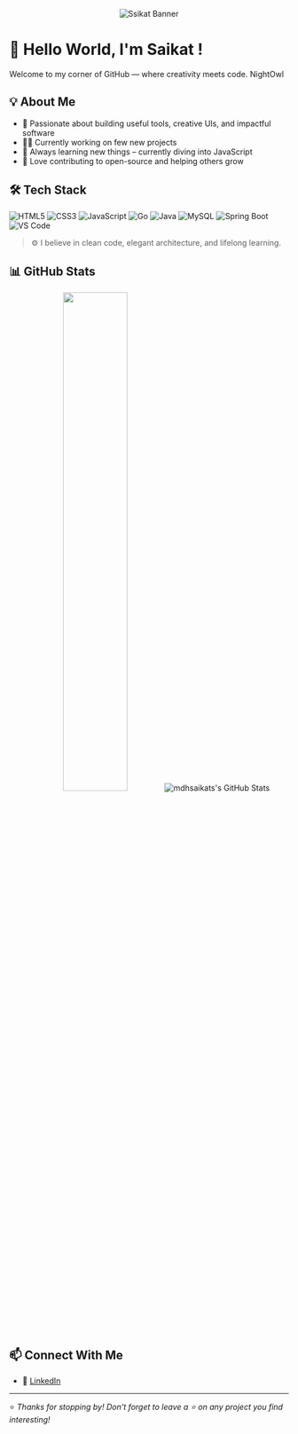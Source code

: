 <p align="center">
  <img src="https://user-images.githubusercontent.com/74038190/225813708-98b745f2-7d22-48cf-9150-083f1b00d6c9.gif" alt="Ssikat Banner"/>
</p>



# 👋 Hello World, I'm Saikat !

Welcome to my corner of GitHub — where creativity meets code.
NightOwl
## 💡 About Me

- 🎯 Passionate about building useful tools, creative UIs, and impactful software  
- 👨‍💻 Currently working on few new projects  
- 🧠 Always learning new things – currently diving into JavaScript  
- 🌱 Love contributing to open-source and helping others grow  

## 🛠️ Tech Stack

![HTML5](https://img.shields.io/badge/HTML5-E34F26?style=flat&logo=html5&logoColor=white)
![CSS3](https://img.shields.io/badge/CSS3-1572B6?style=flat&logo=css3&logoColor=white)
![JavaScript](https://img.shields.io/badge/JavaScript-F7DF1E?style=flat&logo=javascript&logoColor=black)
![Go](https://img.shields.io/badge/Go-00ADD8?style=flat&logo=go&logoColor=white)
![Java](https://img.shields.io/badge/Java-ED8B00?style=flat&logo=openjdk&logoColor=white)
![MySQL](https://img.shields.io/badge/MySQL-4479A1?style=flat&logo=mysql&logoColor=white)
![Spring Boot](https://img.shields.io/badge/Spring%20Boot-6DB33F?style=flat&logo=spring-boot&logoColor=white)
![VS Code](https://img.shields.io/badge/VS%20Code-007ACC?style=flat&logo=visual-studio-code&logoColor=white)

> ⚙️ I believe in clean code, elegant architecture, and lifelong learning.

## 📊 GitHub Stats

<p align="center">
  <img src="https://github-readme-streak-stats.herokuapp.com?user=mdhsaikats&theme=radical" width="48%" />
  <img src="https://github-readme-stats.vercel.app/api/top-langs/?username=mdhsaikats&theme=radical&show_icons=true&hide_border=true&layout=compact" alt="mdhsaikats's GitHub Stats" />
</p>

## 📫 Connect With Me

- 💼 [LinkedIn](https://www.linkedin.com/in/saikat-sikder-708bb7218/)

---

⭐ *Thanks for stopping by! Don’t forget to leave a ⭐ on any project you find interesting!*

